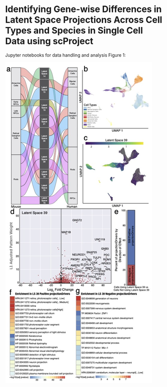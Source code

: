 # Identifying Gene-wise Differences in Latent Space Projections Across Cell Types and Species in Single Cell Data using scProject
Jupyter notebooks for data handling and analysis
Figure 1: 

![alt text](https://github.com/gofflab/scProjectNotebooks/blob/main/Figure%201-2/Figure%201%20-%20Alluvial%26ExpVNExp%20copy.jpg?raw=true)
